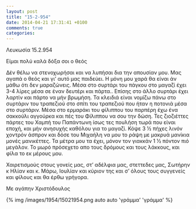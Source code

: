 ```yaml
---
layout: post
title: "15-2-954"
date: 2014-04-21 17:31:41 +0100
comments: true
categories: 
---
```

Λευκωσία 15.2.954

Είμαι πολύ καλά δόξα σοι ο θεός

Δέν θέλω να στενοχωρήσαι και να λυπήσαι δια την απουσίαν μου. Μας αγαπά ο θεός και γι’ αυτό μας παιδεύει. Η μόνη μου χαρά θα είναι άν μάθω ότι δεν μαραζώνεις. Μέσα στο συρτάρι του πάγκου στο μαγαζί έχει 3-4 λίρες μέσα σε έναν δευτέρι και πάρτα.. Επίσης στο άλλο συρτάρι έχει λαρτίν και πάρτο να μήν βρωμήση. Τα κλειδιά είναι νομίζω πάνω στο συρτάριν του τραπεζιού στο σπίτι του τραπεζιού που ήταν η ποτονιά μέσα στο συρτάριν. Μέσα στο ερμαράκι του φίλιππου του παρπέρη έχω ένα σακκούλι αγγούρκα και πές του Φίλιππου να σου την δώση. Τες ζιοζιέττες πάρτες του Χαμπή του Παπάντωνη ίσως τες πουλήση τωρά που είναι εποχή, και μήν ανησυχής καθόλου για το μαγαζί. Κόψε 3 1⁄2 πήχες λινόν χοντρόν άσπρον και δόσε του Μιχαήλη να μου το ράψη με μακρυά μανίκια μονές μανικέττες. Τα μέτρα μου τα έχει, μόνον τον γιακκάν 1 1⁄2 πόντον πιό μεγάλον. Το μωρό πρόσεχετο απο τους δρόμους και τους λάκκους, και φίλα το εκ μέρους μου.

Χαιρετισμούς στους γονείς μας, στ’ αδέλφια μας, στεττεδες μας, Σωτήρην κ Ηλίαν και κ. Μάρω, Ιουλίαν και κύριον της και σ’ όλους τους συγγενείς και φίλους και θα έρθω γρήγορα.

Με αγάπην Χριστόδουλος


{% img /images/1954/15021954.png auto auto 'γράμμα' 'γράμμα' %}

